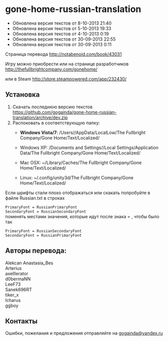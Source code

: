 gone-home-russian-translation
=============================

- Обновлена версия текстов от  8-10-2013 21:40  
- Обновлена версия текстов от  5-10-2013 19:33
- Обновлена версия текстов от  4-10-2013 0:19
- Обновлена версия текстов от 30-09-2013 22:55
- Обновлена версия текстов от 30-09-2013 0:11 

Cтраница перевода http://notabenoid.com/book/43031  

Игру можно приобрести или на странице разработчиков http://thefullbrightcompany.com/gonehome/

или в Steam http://store.steampowered.com/app/232430/

## Установка

1. Скачать последнюю версию текстов https://github.com/gogainda/gone-home-russian-translation/archive/dev.zip
2. Распоковать в соответствующую папку:  
    - **Windows Vista/7**: /Users/<username>/AppData/LocalLow/The Fullbright Company/Gone Home/Text/Localized/ 
    
    - Windows XP: /Documents and Settings/<username>/Local Settings/Application Data/The Fullbright Company/Gone Home/Text/Localized/
    
    - Mac OSX: ~/Library/Caches/The Fullbright Company/Gone Home/Text/Localized/   
    - Linux: ~/.config/unity3d/The Fullbright Company/Gone Home/Text/Localized/  

Если шрифты стали плохо отображаться или скакать попробуйте в файле Russian.txt в строках

  `PrimaryFont = RussianPrimaryFont`  
  `SecondaryFont = RussianSecondaryFont`  
поменять местами значения, которые идут после знака = , чтобы было так

  `PrimaryFont = RussianSecondaryFont`  
  `SecondaryFont = RussianPrimaryFont`

## Авторы перевода:  

Alekcan
Anastasia_Bes  
Arterius  
axelllerator  
d0bermaNN  
LeeF73  
Sanek696RT  
tiker_x  
Icharus  
ggboy

## Контакты
Ошибки, пожелания и предложения отправляйте на gogainda@yandex.ru 





